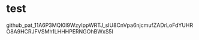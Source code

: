 # test



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
